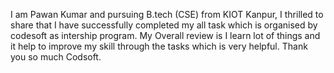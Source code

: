 I am Pawan Kumar and pursuing B.tech (CSE) from KIOT Kanpur, I thrilled to share that I have successfully completed my all task which is organised by codesoft as intership program. My Overall review is I learn lot of things and it help to improve my skill through the tasks which is very helpful.
Thank you so much Codsoft.

